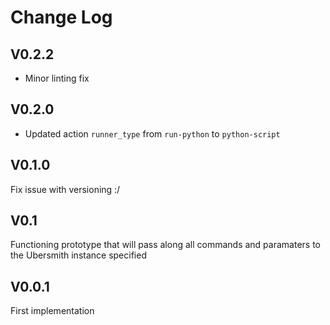 # Change Log

## V0.2.2

- Minor linting fix

## V0.2.0

- Updated action `runner_type` from `run-python` to `python-script`

## V0.1.0

Fix issue with versioning :/

## V0.1

Functioning prototype that will pass along all commands and paramaters to the Ubersmith instance specified

## V0.0.1

First implementation

